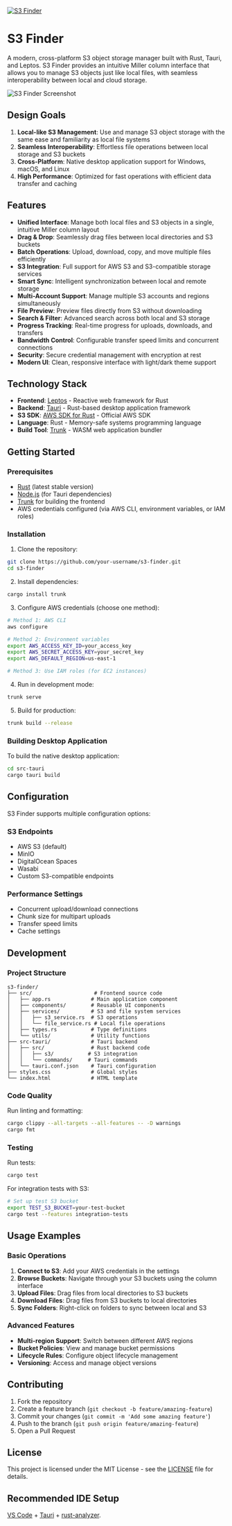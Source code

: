 [![S3 Finder](./asset/s3-finder-logo.png)](https://github.com/your-username/s3-finder)

# S3 Finder

A modern, cross-platform S3 object storage manager built with Rust, Tauri, and Leptos. S3 Finder provides an intuitive Miller column interface that allows you to manage S3 objects just like local files, with seamless interoperability between local and cloud storage.

![S3 Finder Screenshot](./asset/screenshot.svg)

## Design Goals

1. **Local-like S3 Management**: Use and manage S3 object storage with the same ease and familiarity as local file systems
2. **Seamless Interoperability**: Effortless file operations between local storage and S3 buckets
3. **Cross-Platform**: Native desktop application support for Windows, macOS, and Linux
4. **High Performance**: Optimized for fast operations with efficient data transfer and caching

## Features

- **Unified Interface**: Manage both local files and S3 objects in a single, intuitive Miller column layout
- **Drag & Drop**: Seamlessly drag files between local directories and S3 buckets
- **Batch Operations**: Upload, download, copy, and move multiple files efficiently
- **S3 Integration**: Full support for AWS S3 and S3-compatible storage services
- **Smart Sync**: Intelligent synchronization between local and remote storage
- **Multi-Account Support**: Manage multiple S3 accounts and regions simultaneously
- **File Preview**: Preview files directly from S3 without downloading
- **Search & Filter**: Advanced search across both local and S3 storage
- **Progress Tracking**: Real-time progress for uploads, downloads, and transfers
- **Bandwidth Control**: Configurable transfer speed limits and concurrent connections
- **Security**: Secure credential management with encryption at rest
- **Modern UI**: Clean, responsive interface with light/dark theme support

## Technology Stack

- **Frontend**: [Leptos](https://leptos.dev/) - Reactive web framework for Rust
- **Backend**: [Tauri](https://tauri.app/) - Rust-based desktop application framework
- **S3 SDK**: [AWS SDK for Rust](https://github.com/awslabs/aws-sdk-rust) - Official AWS SDK
- **Language**: Rust - Memory-safe systems programming language
- **Build Tool**: [Trunk](https://trunkrs.dev/) - WASM web application bundler

## Getting Started

### Prerequisites

- [Rust](https://rustup.rs/) (latest stable version)
- [Node.js](https://nodejs.org/) (for Tauri dependencies)
- [Trunk](https://trunkrs.dev/) for building the frontend
- AWS credentials configured (via AWS CLI, environment variables, or IAM roles)

### Installation

1. Clone the repository:
```bash
git clone https://github.com/your-username/s3-finder.git
cd s3-finder
```

2. Install dependencies:
```bash
cargo install trunk
```

3. Configure AWS credentials (choose one method):
```bash
# Method 1: AWS CLI
aws configure

# Method 2: Environment variables
export AWS_ACCESS_KEY_ID=your_access_key
export AWS_SECRET_ACCESS_KEY=your_secret_key
export AWS_DEFAULT_REGION=us-east-1

# Method 3: Use IAM roles (for EC2 instances)
```

4. Run in development mode:
```bash
trunk serve
```

5. Build for production:
```bash
trunk build --release
```

### Building Desktop Application

To build the native desktop application:

```bash
cd src-tauri
cargo tauri build
```

## Configuration

S3 Finder supports multiple configuration options:

### S3 Endpoints
- AWS S3 (default)
- MinIO
- DigitalOcean Spaces
- Wasabi
- Custom S3-compatible endpoints

### Performance Settings
- Concurrent upload/download connections
- Chunk size for multipart uploads
- Transfer speed limits
- Cache settings

## Development

### Project Structure

```
s3-finder/
├── src/                    # Frontend source code
│   ├── app.rs             # Main application component
│   ├── components/        # Reusable UI components
│   ├── services/          # S3 and file system services
│   │   ├── s3_service.rs  # S3 operations
│   │   └── file_service.rs # Local file operations
│   ├── types.rs           # Type definitions
│   └── utils/             # Utility functions
├── src-tauri/             # Tauri backend
│   ├── src/               # Rust backend code
│   │   ├── s3/           # S3 integration
│   │   └── commands/     # Tauri commands
│   └── tauri.conf.json    # Tauri configuration
├── styles.css             # Global styles
└── index.html             # HTML template
```

### Code Quality

Run linting and formatting:

```bash
cargo clippy --all-targets --all-features -- -D warnings
cargo fmt
```

### Testing

Run tests:

```bash
cargo test
```

For integration tests with S3:

```bash
# Set up test S3 bucket
export TEST_S3_BUCKET=your-test-bucket
cargo test --features integration-tests
```

## Usage Examples

### Basic Operations

1. **Connect to S3**: Add your AWS credentials in the settings
2. **Browse Buckets**: Navigate through your S3 buckets using the column interface
3. **Upload Files**: Drag files from local directories to S3 buckets
4. **Download Files**: Drag files from S3 buckets to local directories
5. **Sync Folders**: Right-click on folders to sync between local and S3

### Advanced Features

- **Multi-region Support**: Switch between different AWS regions
- **Bucket Policies**: View and manage bucket permissions
- **Lifecycle Rules**: Configure object lifecycle management
- **Versioning**: Access and manage object versions

## Contributing

1. Fork the repository
2. Create a feature branch (`git checkout -b feature/amazing-feature`)
3. Commit your changes (`git commit -m 'Add some amazing feature'`)
4. Push to the branch (`git push origin feature/amazing-feature`)
5. Open a Pull Request

## License

This project is licensed under the MIT License - see the [LICENSE](LICENSE) file for details.

## Recommended IDE Setup

[VS Code](https://code.visualstudio.com/) + [Tauri](https://marketplace.visualstudio.com/items?itemName=tauri-apps.tauri-vscode) + [rust-analyzer](https://marketplace.visualstudio.com/items?itemName=rust-lang.rust-analyzer).
